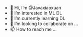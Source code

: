 - 👋 Hi, I’m @Javaxiaoxuan
- 👀 I’m interested in ML DL
- 🌱 I’m currently learning DL
- 💞️ I’m looking to collaborate on ...
- 📫 How to reach me ...

<!---
Javaxiaoxuan/Javaxiaoxuan is a ✨ special ✨ repository because its `README.md` (this file) appears on your GitHub profile.
You can click the Preview link to take a look at your changes.
--->
